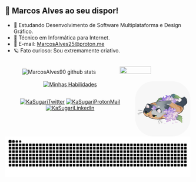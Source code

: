 ## 📌 Marcos Alves ao seu dispor! 


- 📖 Estudando Desenvolvimento de Software Multiplataforma e Design Gráfico.
- 📒 Técnico em Informática para Internet.
- 📧 E-mail: MarcosAlves25@proton.me
- 🪐 Fato curioso: Sou extremamente criativo.

##

<!-- ./STAT -->
<div align="center">  
  <img width="53%" height="45%" src="https://github-readme-stats.vercel.app/api?username=MarcosAlves90&show_icons=true&count_private=true&hide_border=true&title_color=fff&icon_color=ccc&text_color=eee&bg_color=444" alt="MarcosAlves90 github stats" /> 
 
  <img width="41%" height="45%" src="https://github-readme-stats.vercel.app/api/top-langs/?username=MarcosAlves90&layout=compact&hide_border=true&title_color=fff&text_color=eee&bg_color=444" />
</div>

<div align="center" width="90%">

   
<div style="display: inline_block"><br>
  <a href="https://github.com/MarcosAlves90">
    <img src="https://skillicons.dev/icons?i=ps,ai,figma,vscode,git,js,py,html,css,bootstrap" alt="Minhas Habilidades">
  </a>
  <a href="https://github.com/MarcosAlves90">
    <img align="right" alt="KaSugari" height="150" style="border-radius:50px;" src="green_theme_cat.png">
  </a>
</div>

##

<div>
  <a href="https://twitter.com/yellowpinguim" target="_blank"> <img alt ="KaSugariTwitter" src="https://img.shields.io/badge/Twitter-1DA1F2?style=for-the-badge&logo=twitter&logoColor=white"></img></a>
  <a href="mailto:MarcosAlves25@proton.me" target="_blank"> <img alt ="KaSugariProtonMail" src="https://img.shields.io/badge/ProtonMail-8B89CC?style=for-the-badge&logo=protonmail&logoColor=white"></img></a>
  <a href="https://www.linkedin.com/in/marcosalveslopesjunior" target="_blank"> <img alt ="KaSugariLinkedIn" src="https://img.shields.io/badge/LinkedIn-0077B5?style=for-the-badge&logo=linkedin&logoColor=white"></img></a>
</div>

<picture>
  <source media="(prefers-color-scheme: dark)" srcset="https://raw.githubusercontent.com/MarcosAlves90/MarcosAlves90/output/github-contribution-grid-snake-dark.svg">
  <img alt="github contribution grid snake animation" src="https://raw.githubusercontent.com/MarcosAlves90/MarcosAlves90/output/github-contribution-grid-snake-dark.svg">
</picture>
